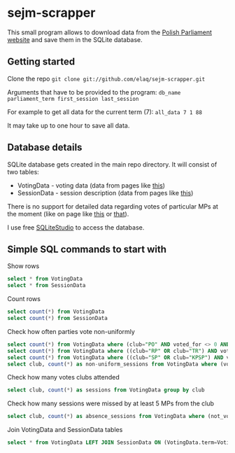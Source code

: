 # sejm-scrapper

This small program allows to download data from the [Polish Parliament website](http://sejm.gov.pl/Sejm7.nsf/agent.xsp?symbol=posglos&NrKadencji=7) and save them in the SQLite database.

## Getting started

Clone the repo `git clone git://github.com/elaq/sejm-scrapper.git`

Arguments that have to be provided to the program: `db_name parliament_term first_session last_session`

For example to get all data for the current term (7):  `all_data 7 1 88`

It may take up to one hour to save all data.

## Database details

SQLite database gets created in the main repo directory. It will consist of two tables:

*  VotingData - voting data (data from pages like [this](http://sejm.gov.pl/Sejm7.nsf/agent.xsp?symbol=glosowania&NrKadencji=7&NrPosiedzenia=88&NrGlosowania=1))
*  SessionData - session description (data from pages like [this](http://sejm.gov.pl/Sejm7.nsf/agent.xsp?symbol=listaglos&IdDnia=1437))

There is no support for detailed data regarding votes of particular MPs at the moment
(like on page like [this](http://sejm.gov.pl/Sejm7.nsf/agent.xsp?symbol=klubglos&IdGlosowania=42353&KodKlubu=PO) or [that](http://www.sejm.gov.pl/Sejm7.nsf/agent.xsp?symbol=GLOPOSLA&NrKadencji=7&Nrl=001&IdDnia=1437)).

I use free [SQLiteStudio](http://sqlitestudio.pl/) to access the database.

## Simple SQL commands to start with

Show rows

```sql
select * from VotingData
select * from SessionData
```

Count rows

```sql
select count(*) from VotingData
select count(*) from SessionData
```

Check how often parties vote non-uniformly

```sql
select count(*) from VotingData where (club="PO" AND voted_for <> 0 AND voted_against <> 0)
select count(*) from VotingData where ((club="RP" OR club="TR") AND voted_for <> 0 AND voted_against <> 0)
select count(*) from VotingData where ((club="SP" OR club="KPSP") AND voted_for <> 0 AND voted_against <> 0)
select club, count(*) as non-uniform_sessions from VotingData where (voted_for <> 0 AND voted_against <> 0) group by club
```

Check how many votes clubs attended

```sql
select club, count(*) as sessions from VotingData group by club
```

Check how many sessions were missed by at least 5 MPs from the club

```sql
select club, count(*) as absence_sessions from VotingData where (not_voted > 5) group by club
```

Join VotingData and SessionData tables

```sql
select * from VotingData LEFT JOIN SessionData ON (VotingData.term=VotingData.term AND VotingData.session_id=SessionData.session_id AND VotingData.voting_id=SessionData.voting_id)
```